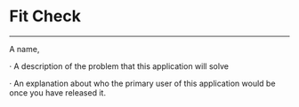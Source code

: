 # Fit Check
------------------------------------------------------------------------------------------------------------------------------------------------------------------------------------------------
A name,

· A description of the problem that this application will solve

· An explanation about who the primary user of this application would be once you have released it.
